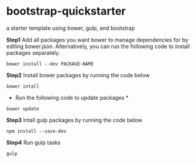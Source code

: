 # bootstrap-quickstarter
a starter template using bower, gulp, and bootstrap

**Step1** Add all packages you want bower to manage dependencies for by editing bower.json. Alternatively, you can run the following code to install packages separately.
```
bower install --dev PACKAGE-NAME
```
**Step2** Install bower packages by running the code below
```
bower intall
```
* Run the following code to update packages *
```
bower update
```
**Step3** Intall gulp packages by running the code below
```
npm install --save-dev
```
**Step4** Run gulp tasks
```
gulp
```



